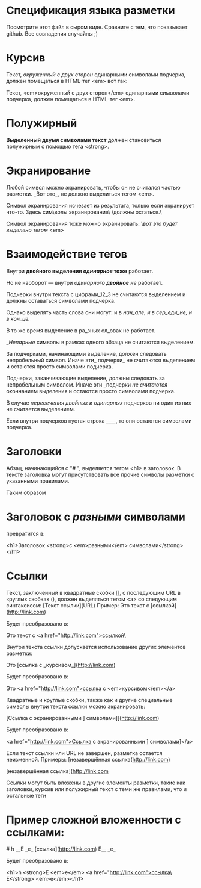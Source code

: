 # Спецификация языка разметки

Посмотрите этот файл в сыром виде. Сравните с тем, что показывает github.
Все совпадения случайны ;)



# Курсив

Текст, _окруженный с двух сторон_ одинарными символами подчерка,
должен помещаться в HTML-тег \<em> вот так:

Текст, \<em>окруженный с двух сторон\</em> одинарными символами подчерка,
должен помещаться в HTML-тег \<em>.



# Полужирный

__Выделенный двумя символами текст__ должен становиться полужирным с помощью тега \<strong>.



# Экранирование

Любой символ можно экранировать, чтобы он не считался частью разметки.
\_Вот это\_, не должно выделиться тегом \<em>.

Символ экранирования исчезает из результата, только если экранирует что-то.
Здесь сим\волы экранирования\ \должны остаться.\

Символ экранирования тоже можно экранировать: \\_вот это будет выделено тегом_ \<em>



# Взаимодействие тегов

Внутри __двойного выделения _одинарное_ тоже__ работает.

Но не наоборот — внутри _одинарного __двойное__ не_ работает.

Подчерки внутри текста c цифрами_12_3 не считаются выделением и должны оставаться символами подчерка.

Однако выделять часть слова они могут: и в _нач_але, и в сер_еди_не, и в кон_це._

В то же время выделение в ра_зных сл_овах не работает.

__Непарные_ символы в рамках одного абзаца не считаются выделением.

За подчерками, начинающими выделение, должен следовать непробельный символ. Иначе эти_ подчерки_ не считаются выделением 
и остаются просто символами подчерка.

Подчерки, заканчивающие выделение, должны следовать за непробельным символом. Иначе эти _подчерки _не считаются_ окончанием выделения 
и остаются просто символами подчерка.

В случае __пересечения _двойных__ и одинарных_ подчерков ни один из них не считается выделением.

Если внутри подчерков пустая строка ____, то они остаются символами подчерка.



# Заголовки

Абзац, начинающийся с "# ", выделяется тегом \<h1> в заголовок.
В тексте заголовка могут присутствовать все прочие символы разметки с указанными правилами.

Таким образом

# Заголовок __с _разными_ символами__

превратится в:

\<h1>Заголовок \<strong>с \<em>разными\</em> символами\</strong>\</h1>



# Ссылки

Текст, заключенный в квадратные скобки [], с последующим URL в круглых скобках (), должен выделяться тегом \<a> со следующим синтаксисом:
\[Текст ссылки](URL)
Пример:
Это текст с \[ссылкой](http://link.com)

Будет преобразовано в:

Это текст с \<a href="http://link.com">ссылкой\</a>


Внутри текста ссылки допускается использование других элементов разметки:

Это \[ссылка с \_курсивом\_](http://link.com)

Будет преобразовано в:

Это \<a href="http://link.com">ссылка с \<em>курсивом\</em>\</a>


Квадратные и круглые скобки, также как и другие специальные символы внутри текста ссылки можно экранировать:

\[Ссылка с экранированными \] символами\]](http://link.com)

Будет преобразовано в:

\<a href="http://link.com">Ссылка с экранированными ] символами]\</a>


Если текст ссылки или URL не завершен, разметка остается неизменной.
Примеры:
\[незавершённая ссылка(http://link.com)

\[незавершённая ссылка](http://link.com

Ссылки могут быть вложены в другие элементы разметки, такие как заголовки, курсив или полужирный текст с теми же правилами, что и остальные теги

# Пример сложной вложенности с ссылками:

\# h \_\_E \_e_ \[ссылка](http://link.com) E__ \_e_

Будет преобразовано в:

\<h1>h \<strong>E \<em>e\</em> \<a href="http://link.com">ссылка\</a> E\</strong> \<em>e\</em>\</h1>